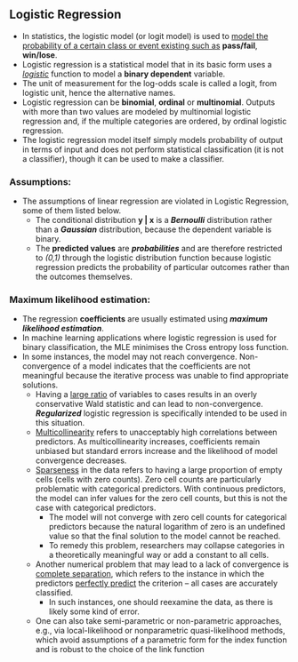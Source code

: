 ## Logistic Regression
- In statistics, the logistic model (or logit model) is used to <u>model the probability of a certain class or event existing such as</u> **pass/fail**, **win/lose**.
- Logistic regression is a statistical model that in its basic form uses a <u>*logistic*</u> function to model a **binary dependent** variable.
- The unit of measurement for the log-odds scale is called a logit, from logistic unit, hence the alternative names.
- Logistic regression can be **binomial**, **ordinal** or **multinomial**. Outputs with more than two values are modeled by multinomial logistic regression and, if the multiple categories are ordered, by ordinal logistic regression.
- The logistic regression model itself simply models probability of output in terms of input and does not perform statistical classification (it is not a classifier), though it can be used to make a classifier.

### Assumptions:
- The assumptions of linear regression are violated in Logistic Regression, some of them listed below.
  - The conditional distribution **y | x** is a ***Bernoulli*** distribution rather than a ***Gaussian*** distribution, because the dependent variable is binary.
  - The  **predicted values** are ***probabilities*** and are therefore restricted to *(0,1)* through the logistic distribution function because logistic regression predicts the probability of particular outcomes rather than the outcomes themselves.

### Maximum likelihood estimation:
- The regression **coefficients** are usually estimated using ***maximum likelihood estimation***.
- In machine learning applications where logistic regression is used for binary classification, the MLE minimises the Cross entropy loss function.
- In some instances, the model may not reach convergence. Non-convergence of a model indicates that the coefficients are not meaningful because the iterative process was unable to find appropriate solutions.
  - Having a <u>large ratio</u> of variables to cases results in an overly conservative Wald statistic and can lead to non-convergence. ***Regularized*** logistic regression is specifically intended to be used in this situation.
  - <u>Multicollinearity</u> refers to unacceptably high correlations between predictors. As multicollinearity increases, coefficients remain unbiased but standard errors increase and the likelihood of model convergence decreases.
  - <u>Sparseness</u> in the data refers to having a large proportion of empty cells (cells with zero counts). Zero cell counts are particularly problematic with categorical predictors.  With continuous predictors, the model can infer values for the zero cell counts, but this is not the case with categorical predictors. 
    - The model will not converge with zero cell counts for categorical predictors because the natural logarithm of zero is an undefined value so that the final solution to the model cannot be reached. 
    - To remedy this problem, researchers may collapse categories in a theoretically meaningful way or add a constant to all cells.
  - Another numerical problem that may lead to a lack of convergence is <u>complete separation</u>, which refers to the instance in which the predictors <u>perfectly predict</u> the criterion – all cases are accurately classified.
    -  In such instances, one should reexamine the data, as there is likely some kind of error.
   - One can also take semi-parametric or non-parametric approaches, e.g., via local-likelihood or nonparametric quasi-likelihood methods, which avoid assumptions of a parametric form for the index function and is robust to the choice of the link function